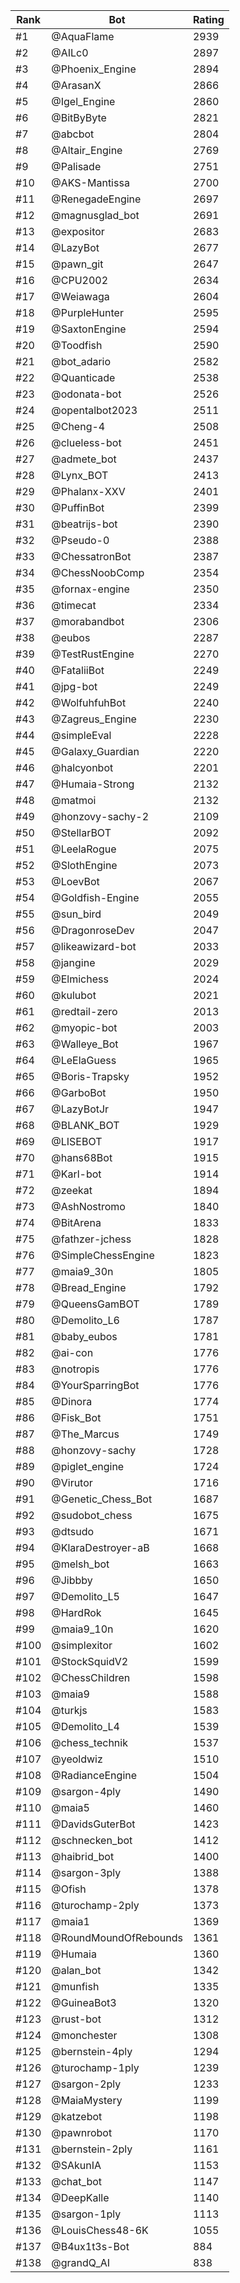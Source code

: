 Rank|Bot|Rating
---|---|---
#1|@AquaFlame|2939
#2|@AILc0|2897
#3|@Phoenix_Engine|2894
#4|@ArasanX|2866
#5|@Igel_Engine|2860
#6|@BitByByte|2821
#7|@abcbot|2804
#8|@Altair_Engine|2769
#9|@Palisade|2751
#10|@AKS-Mantissa|2700
#11|@RenegadeEngine|2697
#12|@magnusglad_bot|2691
#13|@expositor|2683
#14|@LazyBot|2677
#15|@pawn_git|2647
#16|@CPU2002|2634
#17|@Weiawaga|2604
#18|@PurpleHunter|2595
#19|@SaxtonEngine|2594
#20|@Toodfish|2590
#21|@bot_adario|2582
#22|@Quanticade|2538
#23|@odonata-bot|2526
#24|@opentalbot2023|2511
#25|@Cheng-4|2508
#26|@clueless-bot|2451
#27|@admete_bot|2437
#28|@Lynx_BOT|2413
#29|@Phalanx-XXV|2401
#30|@PuffinBot|2399
#31|@beatrijs-bot|2390
#32|@Pseudo-0|2388
#33|@ChessatronBot|2387
#34|@ChessNoobComp|2354
#35|@fornax-engine|2350
#36|@timecat|2334
#37|@morabandbot|2306
#38|@eubos|2287
#39|@TestRustEngine|2270
#40|@FataliiBot|2249
#41|@jpg-bot|2249
#42|@WolfuhfuhBot|2240
#43|@Zagreus_Engine|2230
#44|@simpleEval|2228
#45|@Galaxy_Guardian|2220
#46|@halcyonbot|2201
#47|@Humaia-Strong|2132
#48|@matmoi|2132
#49|@honzovy-sachy-2|2109
#50|@StellarBOT|2092
#51|@LeelaRogue|2075
#52|@SlothEngine|2073
#53|@LoevBot|2067
#54|@Goldfish-Engine|2055
#55|@sun_bird|2049
#56|@DragonroseDev|2047
#57|@likeawizard-bot|2033
#58|@jangine|2029
#59|@Elmichess|2024
#60|@kulubot|2021
#61|@redtail-zero|2013
#62|@myopic-bot|2003
#63|@Walleye_Bot|1967
#64|@LeElaGuess|1965
#65|@Boris-Trapsky|1952
#66|@GarboBot|1950
#67|@LazyBotJr|1947
#68|@BLANK_BOT|1929
#69|@LISEBOT|1917
#70|@hans68Bot|1915
#71|@Karl-bot|1914
#72|@zeekat|1894
#73|@AshNostromo|1840
#74|@BitArena|1833
#75|@fathzer-jchess|1828
#76|@SimpleChessEngine|1823
#77|@maia9_30n|1805
#78|@Bread_Engine|1792
#79|@QueensGamBOT|1789
#80|@Demolito_L6|1787
#81|@baby_eubos|1781
#82|@ai-con|1776
#83|@notropis|1776
#84|@YourSparringBot|1776
#85|@Dinora|1774
#86|@Fisk_Bot|1751
#87|@The_Marcus|1749
#88|@honzovy-sachy|1728
#89|@piglet_engine|1724
#90|@Virutor|1716
#91|@Genetic_Chess_Bot|1687
#92|@sudobot_chess|1675
#93|@dtsudo|1671
#94|@KlaraDestroyer-aB|1668
#95|@melsh_bot|1663
#96|@Jibbby|1650
#97|@Demolito_L5|1647
#98|@HardRok|1645
#99|@maia9_10n|1620
#100|@simplexitor|1602
#101|@StockSquidV2|1599
#102|@ChessChildren|1598
#103|@maia9|1588
#104|@turkjs|1583
#105|@Demolito_L4|1539
#106|@chess_technik|1537
#107|@yeoldwiz|1510
#108|@RadianceEngine|1504
#109|@sargon-4ply|1490
#110|@maia5|1460
#111|@DavidsGuterBot|1423
#112|@schnecken_bot|1412
#113|@haibrid_bot|1400
#114|@sargon-3ply|1388
#115|@Ofish|1378
#116|@turochamp-2ply|1373
#117|@maia1|1369
#118|@RoundMoundOfRebounds|1361
#119|@Humaia|1360
#120|@alan_bot|1342
#121|@munfish|1335
#122|@GuineaBot3|1320
#123|@rust-bot|1312
#124|@monchester|1308
#125|@bernstein-4ply|1294
#126|@turochamp-1ply|1239
#127|@sargon-2ply|1233
#128|@MaiaMystery|1199
#129|@katzebot|1198
#130|@pawnrobot|1170
#131|@bernstein-2ply|1161
#132|@SAkunIA|1153
#133|@chat_bot|1147
#134|@DeepKalle|1140
#135|@sargon-1ply|1113
#136|@LouisChess48-6K|1055
#137|@B4ux1t3s-Bot|884
#138|@grandQ_AI|838

